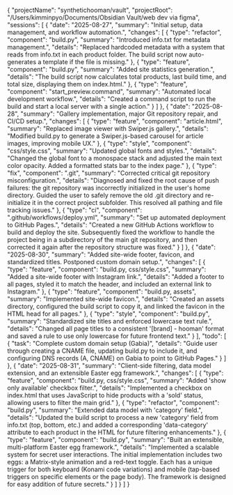 {
  "projectName": "synthetichooman/vault",
  "projectRoot": "/Users/kimminpyo/Documents/Obsidian Vault/web dev via figma",
  "sessions": [
    {
      "date": "2025-08-27",
      "summary": "Initial setup, data management, and workflow automation.",
      "changes": [
        {
          "type": "refactor",
          "component": "build.py",
          "summary": "Introduced info.txt for metadata management.",
          "details": "Replaced hardcoded metadata with a system that reads from info.txt in each product folder. The build script now auto-generates a template if the file is missing."
        },
        {
          "type": "feature",
          "component": "build.py",
          "summary": "Added site statistics generation.",
          "details": "The build script now calculates total products, last build time, and total size, displaying them on index.html."
        },
        {
          "type": "feature",
          "component": "start_preview.command",
          "summary": "Automated local development workflow.",
          "details": "Created a command script to run the build and start a local server with a single action."
        }
      ]
    },
    {
      "date": "2025-08-28",
      "summary": "Gallery implementation, major Git repository repair, and CI/CD setup.",
      "changes": [
        {
          "type": "feature",
          "component": "article.html",
          "summary": "Replaced image viewer with Swiper.js gallery.",
          "details": "Modified build.py to generate a Swiper.js-based carousel for article images, improving mobile UX."
        },
        {
          "type": "style",
          "component": "css/style.css",
          "summary": "Updated global fonts and styles.",
          "details": "Changed the global font to a monospace stack and adjusted the main text color opacity. Added a formatted stats bar to the index page."
        },
        {
          "type": "fix",
          "component": ".git",
          "summary": "Corrected critical git repository misconfiguration.",
          "details": "Diagnosed and fixed the root cause of push failures: the git repository was incorrectly initialized in the user's home directory. Guided the user to safely remove the old .git directory and re-initialize it in the correct project subfolder. This resolved all pathing and file tracking issues."
        },
        {
          "type": "ci",
          "component": ".github/workflows/deploy.yml",
          "summary": "Set up automated deployment to GitHub Pages.",
          "details": "Created a new GitHub Actions workflow to build and deploy the site. Subsequently fixed the workflow to handle the project being in a subdirectory of the main git repository, and then corrected it again after the repository structure was fixed."
        }
      ]
    },
    {
      "date": "2025-08-30",
      "summary": "Added site-wide footer, favicon, and standardized titles. Postponed custom domain setup.",
      "changes": [
        {
          "type": "feature",
          "component": "build.py, css/style.css",
          "summary": "Added a site-wide footer with Instagram link.",
          "details": "Added a footer to all pages, styled it to match the header, and included an external link to Instagram."
        },
        {
          "type": "feature",
          "component": "build.py, assets",
          "summary": "Implemented site-wide favicon.",
          "details": "Created an assets directory, configured the build script to copy it, and linked the favicon in the HTML head for all pages."
        },
        {
          "type": "style",
          "component": "build.py",
          "summary": "Standardized site titles and enforced lowercase text rule.",
          "details": "Changed all page titles to a consistent '[brand] - hooman' format and saved a rule to use only lowercase for future frontend text."
        }
      ],
      "todo": [
        {
          "task": "Complete custom domain setup (Gabia)",
          "details": "Guide user through creating a CNAME file, updating build.py to include it, and configuring DNS records (A, CNAME) on Gabia to point to GitHub Pages."
        }
      ]
    },
    {
      "date": "2025-08-31",
      "summary": "Client-side filtering, data model extension, and an extensible Easter egg framework.",
      "changes": [
        {
          "type": "feature",
          "component": "build.py, css/style.css",
          "summary": "Added 'show only available' checkbox filter.",
          "details": "Implemented a checkbox on index.html that uses JavaScript to hide products with a 'sold' status, allowing users to filter the main grid."
        },
        {
          "type": "refactor",
          "component": "build.py",
          "summary": "Extended data model with 'category' field.",
          "details": "Updated the build script to process a new 'category' field from info.txt (top, bottom, etc.) and added a corresponding 'data-category' attribute to each product in the HTML for future filtering enhancements."
        },
        {
          "type": "feature",
          "component": "build.py",
          "summary": "Built an extensible, multi-platform Easter egg framework.",
          "details": "Implemented a scalable system for secret user interactions. The initial implementation includes two eggs: a Matrix-style animation and a red-text toggle. Each has a unique trigger for both keyboard (Konami code variations) and mobile (tap-based triggers on specific elements or the page body). The framework is designed for easy addition of future secrets."
        }
      ]
    }
  ]
}